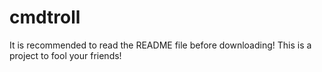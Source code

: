 # cmdtroll
It is recommended to read the README file before downloading! This is a project to fool your friends!
